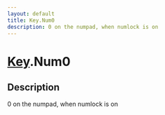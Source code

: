 ```yaml
---
layout: default
title: Key.Num0
description: 0 on the numpad, when numlock is on
---
```

# [Key]({{site.url}}/Pages/Reference/Key.html).Num0

## Description
0 on the numpad, when numlock is on

